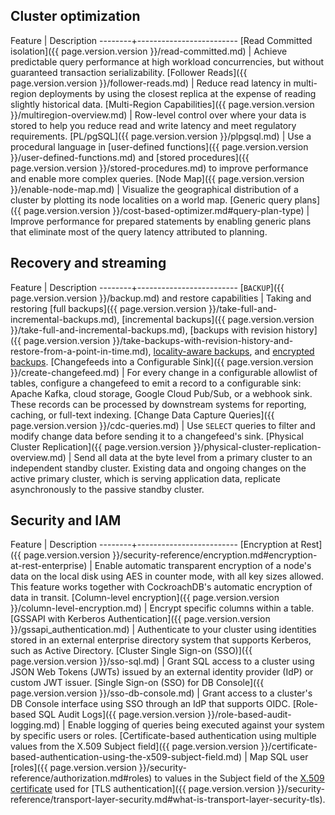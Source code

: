 ## Cluster optimization

Feature | Description
--------+-------------------------
[Read Committed isolation]({{ page.version.version }}/read-committed.md) | Achieve predictable query performance at high workload concurrencies, but without guaranteed transaction serializability.
[Follower Reads]({{ page.version.version }}/follower-reads.md) | Reduce read latency in multi-region deployments by using the closest replica at the expense of reading slightly historical data.
[Multi-Region Capabilities]({{ page.version.version }}/multiregion-overview.md) | Row-level control over where your data is stored to help you reduce read and write latency and meet regulatory requirements.
[PL/pgSQL]({{ page.version.version }}/plpgsql.md) | Use a procedural language in [user-defined functions]({{ page.version.version }}/user-defined-functions.md) and [stored procedures]({{ page.version.version }}/stored-procedures.md) to improve performance and enable more complex queries.
[Node Map]({{ page.version.version }}/enable-node-map.md) | Visualize the geographical distribution of a cluster by plotting its node localities on a world map.
[Generic query plans]({{ page.version.version }}/cost-based-optimizer.md#query-plan-type) | Improve performance for prepared statements by enabling generic plans that eliminate most of the query latency attributed to planning.

## Recovery and streaming

Feature | Description
--------+-------------------------
[`BACKUP`]({{ page.version.version }}/backup.md) and restore capabilities | Taking and restoring [full backups]({{ page.version.version }}/take-full-and-incremental-backups.md), [incremental backups]({{ page.version.version }}/take-full-and-incremental-backups.md), [backups with revision history]({{ page.version.version }}/take-backups-with-revision-history-and-restore-from-a-point-in-time.md), [locality-aware backups](take-and-restore-locality-aware-backups.html), and [encrypted backups](take-and-restore-encrypted-backups.html).
[Changefeeds into a Configurable Sink]({{ page.version.version }}/create-changefeed.md) | For every change in a configurable allowlist of tables, configure a changefeed to emit a record to a configurable sink: Apache Kafka, cloud storage, Google Cloud Pub/Sub, or a webhook sink. These records can be processed by downstream systems for reporting, caching, or full-text indexing.
[Change Data Capture Queries]({{ page.version.version }}/cdc-queries.md) | Use `SELECT` queries to filter and modify change data before sending it to a changefeed's sink.
[Physical Cluster Replication]({{ page.version.version }}/physical-cluster-replication-overview.md) | Send all data at the byte level from a primary cluster to an independent standby cluster. Existing data and ongoing changes on the active primary cluster, which is serving application data, replicate asynchronously to the passive standby cluster.

## Security and IAM

Feature | Description
--------+-------------------------
[Encryption at Rest]({{ page.version.version }}/security-reference/encryption.md#encryption-at-rest-enterprise) | Enable automatic transparent encryption of a node's data on the local disk using AES in counter mode, with all key sizes allowed. This feature works together with CockroachDB's automatic encryption of data in transit.
[Column-level encryption]({{ page.version.version }}/column-level-encryption.md) | Encrypt specific columns within a table.
[GSSAPI with Kerberos Authentication]({{ page.version.version }}/gssapi_authentication.md) | Authenticate to your cluster using identities stored in an external enterprise directory system that supports Kerberos, such as Active Directory.
[Cluster Single Sign-on (SSO)]({{ page.version.version }}/sso-sql.md) | Grant SQL access to a cluster using JSON Web Tokens (JWTs) issued by an external identity provider (IdP) or custom JWT issuer.
[Single Sign-on (SSO) for DB Console]({{ page.version.version }}/sso-db-console.md) | Grant access to a cluster's DB Console interface using SSO through an IdP that supports OIDC.
[Role-based SQL Audit Logs]({{ page.version.version }}/role-based-audit-logging.md) | Enable logging of queries being executed against your system by specific users or roles.
[Certificate-based authentication using multiple values from the X.509 Subject field]({{ page.version.version }}/certificate-based-authentication-using-the-x509-subject-field.md) | Map SQL user [roles]({{ page.version.version }}/security-reference/authorization.md#roles) to values in the Subject field of the [X.509 certificate](https://en.wikipedia.org/wiki/X.509) used for [TLS authentication]({{ page.version.version }}/security-reference/transport-layer-security.md#what-is-transport-layer-security-tls).
